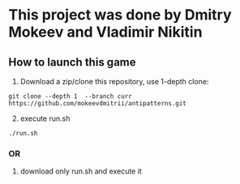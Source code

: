# This project was done by Dmitry Mokeev and Vladimir Nikitin

## How to launch this game

1) Download a zip/clone this repository, use 1-depth clone:
```
git clone --depth 1  --branch curr https://github.com/mokeevdmitrii/antipatterns.git
```
2) execute run.sh
```
./run.sh
```

### OR

1) download only run.sh and execute it
